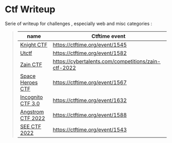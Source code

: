 # Ctf Writeup

Serie of writeup for challenges , especially web and misc categories : 

> | name        | Ctftime event |  
> | ----------- | ----------- |
> | [Knight CTF](./KnightCTF/README.md) | https://ctftime.org/event/1545 |
> | [Utctf](./UTCTF/README.md)       | https://ctftime.org/event/1582 |
> | [Zain CTF](./ZainCTF/README.md)       | https://cybertalents.com/competitions/zain-ctf-2022 |
> | [Space Heroes CTF](./SpaceHerosCTF/README.md)       | https://ctftime.org/event/1567 |
> | [Incognito CTF 3.0](./IncognitoCTF%203.0/README.md)       | https://ctftime.org/event/1632 |
> | [Angstrom CTF 2022](./AngstromCTF/README.md)       | https://ctftime.org/event/1588 |
> | [SEE CTF 2022](./SeeTF/README.md)       | https://ctftime.org/event/1543 |

